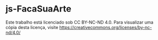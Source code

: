 # js-FacaSuaArte

Este trabalho está licenciado sob CC BY-NC-ND 4.0. Para visualizar uma cópia desta licença, visite https://creativecommons.org/licenses/by-nc-nd/4.0/
